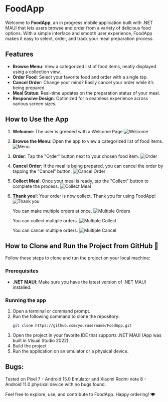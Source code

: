 # FoodApp 

Welcome to **FoodApp**, an in progress mobile application built with .NET MAUI that lets users browse and order from a variety of delicious food options. With a simple interface and smooth user experience, FoodApp makes it easy to select, order, and track your meal preparation process.

## Features

- **Browse Menu**: View a categorized list of food items, neatly displayed using a collection view.
- **Order Food**: Select your favorite food and order with a single tap.
- **Cancel Order**: Change your mind? Easily cancel your order while it’s being prepared.
- **Meal Status**: Real-time updates on the preparation status of your meal.
- **Responsive Design**: Optimized for a seamless experience across various screen sizes.

## How to Use the App

1.  **Welcome**: The user is greeded with a Welcome Page
     ![Welcome](ReadmeImages/WelcomeScreen.png)
2.  **Browse the Menu**: Open the app to view a categorized list of food items.
     ![Menu](ReadmeImages/MenuScreen.png)
3. **Order**: Tap the "Order" button next to your chosen food item.
     ![Order](ReadmeImages/Order.png)
4. **Cancel Order**: If the meal is being prepared, you can cancel the order by tapping the "Cancel" button.
     ![Cancel Order](ReadmeImages/Cancel.png)
5. **Collect Meal**: Once your meal is ready, tap the "Collect" button to complete the process.
     ![Collect Meal](ReadmeImages/WelcomeScreen.png)
6. **Thank you!**: Your order is now collect. Thank you for using FoodApp!
     ![Thank you](ReadmeImages/ThankYou.png)

   You can make multiple orders at once.
    ![Multiple Orders](ReadmeImages/MultipleOrders.png)

   You can collect multiple orders.
    ![Multiple Collect](ReadmeImages/MultipleCollect.png)

   You can cancel multiple orders.
    ![Multiple Cancel](ReadmeImages/MultipleCancel.png)


## How to Clone and Run the Project from GitHub 🔧

Follow these steps to clone and run the project on your local machine:

### Prerequisites

- **.NET MAUI**: Make sure you have the latest version of .NET MAUI installed.

### Running the app 

1. Open a terminal or command prompt.
2. Run the following command to clone the repository:
   ```bash
   git clone https://github.com/yourusername/FoodApp.git
3. Open the project in your favorite IDE that supports .NET MAUI (App was built in Visual Studio 2022).
4. Build the project
5. Run the application on an emulator or a physical device.

## Bugs:
Tested on Pixel 7 - Android 15.0 Emulator and Xiaomi Redmi note 8 - Android 11.0 physixal device with no bugs found.


Feel free to explore, use, and contribute to FoodApp. Happy ordering! 🍽️
